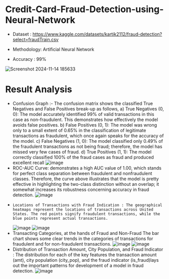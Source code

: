 # Credit-Card-Fraud-Detection-using-Neural-Network
  - Dataset : https://www.kaggle.com/datasets/kartik2112/fraud-detection?select=fraudTrain.csv

  - Methodology: Artificial Neural Network

  - Accuracy : 99%
  
  ![Screenshot 2024-11-14 185633](https://github.com/user-attachments/assets/3882cf69-8599-4de4-a28d-7d9319fc40e1)
# Result Analysis 
  - Confusion Graph :- The confusion matrix shows the classified True Negatives and False Positives break-up as follows,
      a) True Negatives (0, 0): The model accurately identified 99% of valid transactions in this case as non-fraudulent. This demonstrates how effectively the model avoids false positives.
      b) False Positives (0, 1): The model was wrong only to a small extent of 0.65% in the classification of legitimate transactions as fraudulent, which once again speaks for the accuracy of the model.
      c) False Negatives (1, 0): The model classified only 0.49% of the fraudulent transactions as not being fraud; therefore, the model has missed very few cases of fraud.
      d) True Positives (1, 1): The model correctly classified 100% of the fraud cases as fraud and produced excellent recall
      ![image](https://github.com/user-attachments/assets/06d7a845-5030-4228-bf8e-52c6b706604f)
  - ROC-AUC Curve: demonstrates a high AUC value of 1.00, which stands for perfect class separation between fraudulent and nonfraudulent classes. Therefore, the curve above illustrates that the model is pretty   effective in highlighting the two-class distinction without an overlap; it somewhat increases its robustness concerning accuracy in fraud detection.
    ![image](https://github.com/user-attachments/assets/a2f4faa4-2a98-4ce3-be41-8b3326cde0d7)
  - 	Locations of Transactions with Fraud Indication : The geographical heatmaps represent the locations of transactions across United States. The red points signify fraudulent transactions, while the blue points represent actual transactions.
    ![image](https://github.com/user-attachments/assets/a4032b0a-2d48-416e-bdf1-c9cb232a3dd9)
    ![image](https://github.com/user-attachments/assets/5c2bc30d-929f-4cf5-a1a4-476c801774b6)
  - Transacting Categories, at the hands of Fraud and Non-Fraud The bar chart shows some clear trends in the categories of transactions for fraudulent and for non-fraudulent transactions.
    ![image](https://github.com/user-attachments/assets/e46b81ed-56d9-4fc2-a095-9cbd05a8b423) ![image](https://github.com/user-attachments/assets/d9359af7-a27d-49cf-9126-8ea780753116)
  - Distribution of Transaction Amount, City Population, and Fraud Indicator : The distribution for each of the key features the transaction amount (amt), city population (city_pop), and the fraud indicator           (is_fraud)lays out the important patterns for development of a model in fraud detection.
    ![image](https://github.com/user-attachments/assets/a8e563ba-22ae-4d84-a163-b471f77d6a78)







